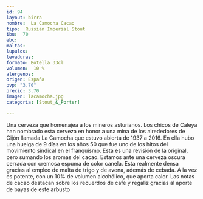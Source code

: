 ```yaml
---
id: 94
layout: birra
nombre:  La Camocha Cacao
tipo:  Russian Imperial Stout
ibu:  70
ebc:
maltas:  
lupulos: 
levaduras: 
formato: Botella 33cl
volumen:  10 %
alergenos: 
origen: España
pvp: "3.70"
precio: 3.70
imagen: lacamocha.jpg 
categoria: [Stout_&_Porter]

---
```

Una cerveza que homenajea a los mineros asturianos. Los chicos de Caleya han nombrado esta cerveza en honor a una mina de los alrededores de Gijón llamada La Camocha que estuvo abierta de 1937 a 2016. En ella hubo una huelga de 9 días en los años 50 que fue uno de los hitos del movimiento sindical en el franquismo. Esta es una revisión de la original, pero sumando los aromas del cacao. Estamos ante una cerveza oscura cerrada con cremosa espuma de color canela. Esta realmente densa gracias al empleo de malta de trigo y de avena, además de cebada. A la vez es potente, con un 10% de volumen alcohólico, que aporta calor. Las notas de cacao destacan sobre los recuerdos de café y regaliz gracias al aporte de bayas de este arbusto